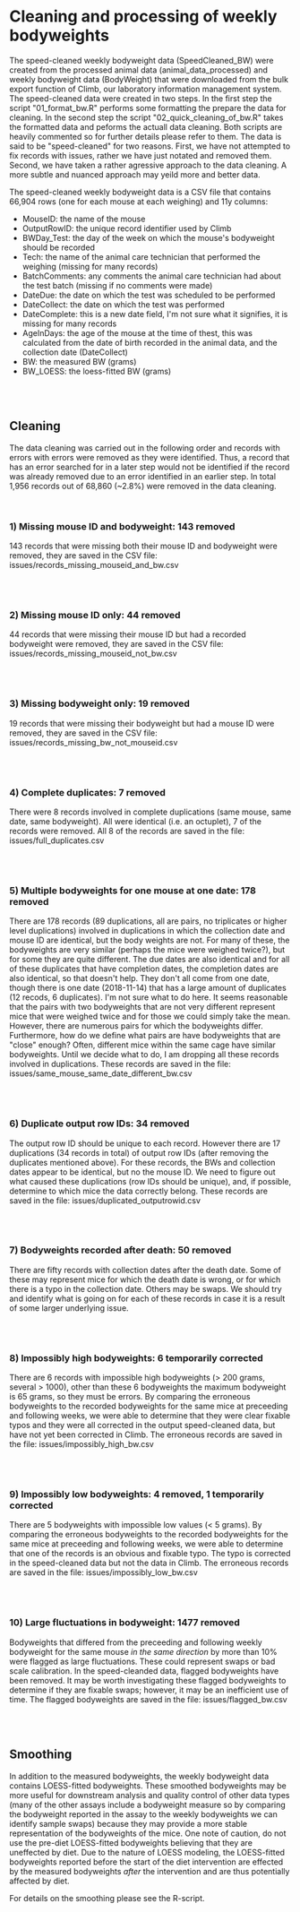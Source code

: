 # Cleaning and processing of weekly bodyweights

The speed-cleaned weekly bodyweight data (SpeedCleaned_BW) were created from the processed animal data (animal_data_processed) and weekly bodyweight data (BodyWeight) that were downloaded from the bulk export function of Climb, our laboratory information management system. The speed-cleaned data were created in two steps. In the first step the script "01_format_bw.R" performs some formatting the prepare the data for cleaning. In the second step the script "02_quick_cleaning_of_bw.R" takes the formatted data and peforms the actuall data cleaning. Both scripts are heavily commented so for further details please refer to them. The data is said to be "speed-cleaned" for two reasons. First, we have not attempted to fix records with issues, rather we have just notated and removed them. Second, we have taken a rather agressive approach to the data cleaning. A more subtle and nuanced approach may yeild more and better data.

The speed-cleaned weekly bodyweight data is a CSV file that contains 66,904 rows (one for each mouse at each weighing) and 11y columns:
 - MouseID: the name of the mouse
 - OutputRowID: the unique record identifier used by Climb
 - BWDay_Test: the day of the week on which the mouse's bodyweight should be recorded
 - Tech: the name of the animal care technician that performed the weighing (missing for many records)
 - BatchComments: any comments the animal care technician had about the test batch (missing if no comments were made)
 - DateDue: the date on which the test was scheduled to be performed
 - DateCollect: the date on which the test was performed
 - DateComplete: this is a new date field, I'm not sure what it signifies, it is missing for many records
 - AgeInDays: the age of the mouse at the time of thest, this was calculated from the date of birth recorded in the animal data, and the collection date (DateCollect)
 - BW: the measured BW (grams)
 - BW_LOESS: the loess-fitted BW (grams)

<br>
<br>

## Cleaning

The data cleaning was carried out in the following order and records with errors with errors were removed as they were identified. Thus, a record that has an error searched for in a later step would not be identified if the record was already removed due to an error identified in an earlier step. In total 1,956 records out of 68,860 (~2.8%) were removed in the data cleaning.

<br>

### 1) Missing mouse ID and bodyweight: 143 removed

143 records that were missing both their mouse ID and bodyweight were removed, they are saved in the CSV file: issues/records_missing_mouseid_and_bw.csv

<br>
<br>

### 2) Missing mouse ID only: 44 removed

44 records that were missing their mouse ID but had a recorded bodyweight were removed, they are saved in the CSV file: issues/records_missing_mouseid_not_bw.csv

<br>
<br>

### 3) Missing bodyweight only: 19 removed

19 records that were missing their bodyweight but had a mouse ID were removed, they are saved in the CSV file: issues/records_missing_bw_not_mouseid.csv

<br>
<br>

### 4) Complete duplicates: 7 removed

There were 8 records involved in complete duplications (same mouse, same date, same bodyweight). All were identical (i.e. an octuplet), 7 of the records were removed. All 8 of the records are saved in the file: issues/full_duplicates.csv

<br>
<br>

### 5) Multiple bodyweights for one mouse at one date: 178 removed

There are 178 records (89 duplications, all are pairs, no triplicates or higher level duplications) involved in duplications in which the collection date and mouse ID are identical, but the body weights are not. For many of these, the bodyweights are very similar (perhaps the mice were weighed twice?), but for some they are quite different. The due dates are also identical and for all of these duplicates that have completion dates, the completion dates are also identical, so that doesn't help. They don't all come from one date, though there is one date (2018-11-14) that has a large amount of duplicates (12 recods, 6 duplicates). I'm not sure what to do here. It seems reasonable that the pairs with two bodyweights that are not very different represent mice that were weighed twice and for those we could simply take the mean. However, there are numerous pairs for which the bodyweights differ. Furthermore, how do we define what pairs are have bodyweights that are "close" enough? Often, different mice within the same cage have similar bodyweights. Until we decide what to do, I am dropping all these records involved in duplications. These records are saved in the file: issues/same_mouse_same_date_different_bw.csv

<br>
<br>

### 6) Duplicate output row IDs: 34 removed

The output row ID should be unique to each record. However there are 17 duplications (34 records in total) of output row IDs (after removing the duplicates mentioned above). For these records, the BWs and collection dates appear to be identical, but no the mouse ID. We need to figure out what caused these duplications (row IDs should be unique), and, if possible, determine to which mice the data correctly belong. These records are saved in the file: issues/duplicated_outputrowid.csv

<br>
<br>

### 7) Bodyweights recorded after death: 50 removed

There are fifty records with collection dates after the death date. Some of these may represent mice for which the death date is wrong, or for which there is a typo in the collection date. Others may be swaps. We should try and identify what is going on for each of these records in case it is a result of some larger underlying issue.

<br>
<br>

### 8) Impossibly high bodyweights: 6 temporarily corrected

There are 6 records with impossible high bodyweights (> 200 grams, several > 1000), other than these 6 bodyweights the maximum bodyweight is 65 grams, so they must be errors. By comparing the erroneous bodyweights to the recorded bodyweights for the same mice at preceeding and following weeks, we were able to determine that they were clear fixable typos and they were all corrected in the output speed-cleaned data, but have not yet been corrected in Climb. The erroneous records are saved in the file: issues/impossibly_high_bw.csv

<br>
<br>

### 9) Impossibly low bodyweights: 4 removed, 1 temporarily corrected

There are 5 bodyweights with impossible low values (< 5 grams). By comparing the erroneous bodyweights to the recorded bodyweights for the same mice at preceeding and following weeks, we were able to determine that one of the records is an obvious and fixable typo. The typo is corrected in the speed-cleaned data but not the data in Climb. The erroneous records are saved in the file: issues/impossibly_low_bw.csv

<br>
<br>

### 10) Large fluctuations in bodyweight: 1477 removed

Bodyweights that differed from the preceeding and following weekly bodyweight for the same mouse *in the same direction* by more than 10% were flagged as large fluctuations. These could represent swaps or bad scale calibration. In the speed-cleanded data, flagged bodyweights have been removed. It may be worth investigating these flagged bodyweights to determine if they are fixable swaps; however, it may be an inefficient use of time. The flagged bodyweights are saved in the file: issues/flagged_bw.csv

<br>
<br>


## Smoothing

In addition to the measured bodyweights, the weekly bodyweight data contains LOESS-fitted bodyweights. These smoothed bodyweights may be more useful for downstream analysis and quality control of other data types (many of the other assays include a bodyweight measure so by comparing the bodyweight reported in the assay to the weekly bodyweights we can identify sample swaps) because they may provide a more stable representation of the bodyweights of the mice. One note of caution, do not use the pre-diet LOESS-fitted bodyweights believing that they are uneffected by diet. Due to the nature of LOESS modeling, the LOESS-fitted bodyweights reported before the start of the diet intervention are effected by the measured bodyweights *after* the intervention and are thus potentially affected by diet.

For details on the smoothing please see the R-script.

<br>
<br>